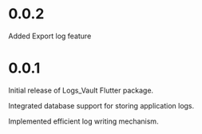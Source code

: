 # 0.0.2

Added Export log feature

# 0.0.1

Initial release of Logs_Vault Flutter package.

Integrated database support for storing application logs.

Implemented efficient log writing mechanism.
